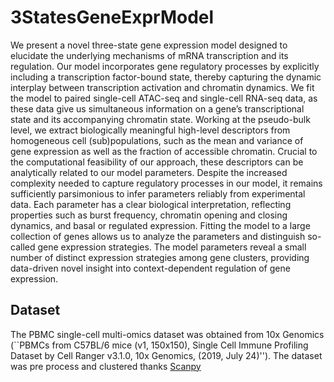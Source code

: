 # 3StatesGeneExprModel
We present a novel three-state gene expression model designed to elucidate the underlying mechanisms of mRNA transcription and its regulation. Our model incorporates gene regulatory processes by explicitly including a transcription factor-bound state, thereby capturing the dynamic interplay between transcription activation and chromatin dynamics. We fit the model to paired single-cell ATAC-seq and single-cell RNA-seq data, as these data give us simultaneous information on a gene’s transcriptional state and its accompanying chromatin state. Working at the pseudo-bulk level, we extract biologically meaningful high-level descriptors from homogeneous cell (sub)populations, such as the mean and variance of gene expression as well as the fraction of accessible chromatin. Crucial to the computational feasibility of our approach, these descriptors can be analytically related to our model parameters. Despite the increased complexity needed to capture regulatory processes in our model, it remains sufficiently parsimonious to infer parameters reliably from experimental data. Each parameter has a clear biological interpretation, reflecting properties such as burst frequency, chromatin opening and closing dynamics, and basal or regulated expression. Fitting the model to a large collection of genes allows us to analyze the parameters and distinguish so-called gene expression strategies. The model parameters reveal a small number of distinct expression strategies among gene clusters, providing data-driven novel insight into context-dependent regulation of gene expression.


## Dataset
The PBMC single-cell multi-omics dataset was obtained from 10x Genomics (``PBMCs from C57BL/6 mice (v1, 150x150), Single Cell Immune Profiling Dataset by Cell Ranger v3.1.0, 10x Genomics, (2019, July 24)''). The dataset was pre process and clustered thanks [Scanpy](https://scanpy.readthedocs.io/en/stable/tutorials/basics/clustering.html)
